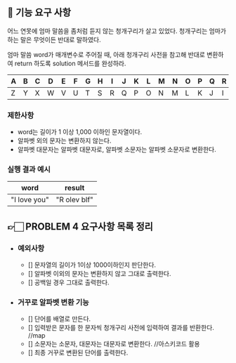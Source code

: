 ## 🚀 기능 요구 사항

어느 연못에 엄마 말씀을 좀처럼 듣지 않는 청개구리가 살고 있었다. 청개구리는 엄마가 하는 말은 무엇이든 반대로 말하였다.

엄마 말씀 word가 매개변수로 주어질 때, 아래 청개구리 사전을 참고해 반대로 변환하여 return 하도록 solution 메서드를 완성하라.

| A | B | C | D | E | F | G | H | I | J | K | L | M | N | O | P | Q | R | S | T | U | V | W | X | Y | Z |
| --- | --- | --- | --- | --- | --- | --- | --- | --- | --- | --- | --- | --- | --- | --- | --- | --- | --- | --- | --- | --- | --- | --- | --- | --- | --- |
| Z | Y | X | W | V | U | T | S | R | Q | P | O | N | M | L | K | J | I | H | G | F | E | D | C | B | A |

### 제한사항

- word는 길이가 1 이상 1,000 이하인 문자열이다.
- 알파벳 외의 문자는 변환하지 않는다.
- 알파벳 대문자는 알파벳 대문자로, 알파벳 소문자는 알파벳 소문자로 변환한다.

### 실행 결과 예시

| word | result |
| --- | --- |
| "I love you" | "R olev blf" |


## 👉🏻 PROBLEM 4 요구사항 목록 정리

- ### 예외사항
  - [] 문자열의 길이가 1이상 1000이하인지 판단한다.
  - [] 알파벳 이외의 문자는 변환하지 않고 그대로 출력한다.
  - [] 공백일 경우 그대로 출력한다.
  
- ### 거꾸로 알파벳 변환 기능
  - [] 단어를 배열로 만든다.
  - [] 입력받은 문자를 한 문자씩 청개구리 사전에 입력하여 결과를 반환한다. //map 
  - [] 소문자는 소문자, 대문자는 대문자로 변환한다. //아스키코드 활용
  - [] 최종 거꾸로 변환된 단어를 출력한다.